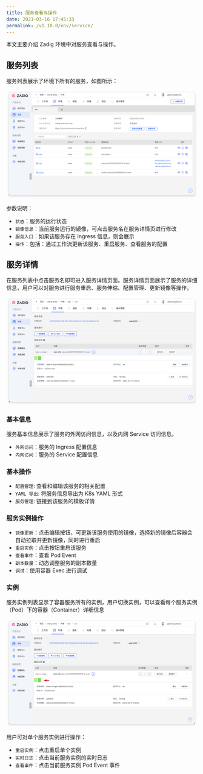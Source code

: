 ```yaml
---
title: 服务查看与操作
date: 2021-03-16 17:45:33
permalink: /v1.10.0/env/service/
---
```

本文主要介绍 Zadig 环境中对服务查看与操作。
## 服务列表
服务列表展示了环境下所有的服务，如图所示：

![服务列表](./_images/service_list.png)

参数说明：

- `状态`：服务的运行状态
- `镜像信息`：当前服务运行的镜像，可点击服务名在服务详情页进行修改
- `服务入口`：如果该服务存在 Ingress 信息，则会展示
- `操作`：包括：通过工作流更新该服务、重启服务、查看服务的配置


## 服务详情
在服务列表中点击服务名即可进入服务详情页面。服务详情页面展示了服务的详细信息，用户可以对服务进行服务重启、服务伸缩、配置管理、更新镜像等操作，

![服务详情](./_images/service_detail.png)

### 基本信息
服务基本信息展示了服务的外网访问信息，以及内网 Service 访问信息。

- `外网访问`：服务的 Ingress 配置信息
- `内网访问`：服务的 Service 配置信息

### 基本操作
- `配置管理`: 查看和编辑该服务的相关配置
- `YAML 导出`: 将服务信息导出为 K8s YAML 形式
- `服务管理`: 链接到该服务的模板详情

### 服务实例操作
- `镜像更新`：点击编辑按钮，可更新该服务使用的镜像，选择新的镜像后容器会自动拉取并更新镜像，同时进行重启
- `重启实例`：点击按钮重启该服务
- `查看事件`：查看 Pod Event
- `副本数量`：动态调整服务的副本数量
- `调试`：使用容器 Exec 进行调试

### 实例

服务实例列表显示了容器服务所有的实例，用户切换实例，可以查看每个服务实例（Pod）下的容器（Container）详细信息

![服务实例](./_images/service_detail_1.png)

用户可对单个服务实例进行操作：

- `重启实例`：点击重启单个实例
- `实时日志`：点击当前服务实例的实时日志
- `查看事件`：点击当前服务实例 Pod Event 事件
